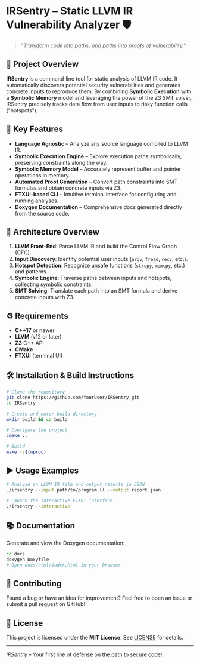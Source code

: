 # IRSentry – Static LLVM IR Vulnerability Analyzer 🛡️

> *"Transform code into paths, and paths into proofs of vulnerability."*

## 📖 Project Overview

**IRSentry** is a command‑line tool for static analysis of LLVM IR code. It automatically discovers potential security vulnerabilities and generates concrete inputs to reproduce them. By combining **Symbolic Execution** with a **Symbolic Memory** model and leveraging the power of the Z3 SMT solver, IRSentry precisely tracks data flow from user inputs to risky function calls ("hotspots").

## 🚀 Key Features

- **Language Agnostic** – Analyze any source language compiled to LLVM IR.
- **Symbolic Execution Engine** – Explore execution paths symbolically, preserving constraints along the way.
- **Symbolic Memory Model** – Accurately represent buffer and pointer operations in memory.
- **Automated Proof Generation** – Convert path constraints into SMT formulas and obtain concrete inputs via Z3.
- **FTXUI-based CLI** – Intuitive terminal interface for configuring and running analyses.
- **Doxygen Documentation** – Comprehensive docs generated directly from the source code.

## 🎯 Architecture Overview

1. **LLVM Front-End**: Parse LLVM IR and build the Control Flow Graph (CFG).
2. **Input Discovery**: Identify potential user inputs (`argv`, `fread`, `recv`, etc.).
3. **Hotspot Detection**: Recognize unsafe functions (`strcpy`, `memcpy`, etc.) and patterns.
4. **Symbolic Engine**: Traverse paths between inputs and hotspots, collecting symbolic constraints.
5. **SMT Solving**: Translate each path into an SMT formula and derive concrete inputs with Z3.

## ⚙️ Requirements

- **C++17** or newer
- **LLVM** (v12 or later)
- **Z3** C++ API
- **CMake**
- **FTXUI** (terminal UI)

## 🛠️ Installation & Build Instructions

```bash
# Clone the repository
git clone https://github.com/YourUser/IRSentry.git
cd IRSentry

# Create and enter build directory
mkdir build && cd build

# Configure the project
cmake ..

# Build
make -j$(nproc)
```

## ▶️ Usage Examples

```bash
# Analyze an LLVM IR file and output results in JSON
./irsentry --input path/to/program.ll --output report.json

# Launch the interactive FTXUI interface
./irsentry --interactive
```

## 📚 Documentation

Generate and view the Doxygen documentation:

```bash
cd docs
doxygen Doxyfile
# Open docs/html/index.html in your browser
```

## 🤝 Contributing

Found a bug or have an idea for improvement? Feel free to open an issue or submit a pull request on GitHub!

## 📄 License

This project is licensed under the **MIT License**. See [LICENSE](LICENSE) for details.

---

*IRSentry* – Your first line of defense on the path to secure code!

